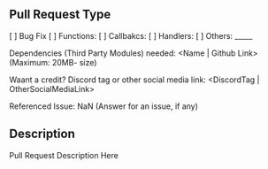 ## Pull Request Type
  [ ] Bug Fix
  [ ] Functions: <Function Name>
  [ ] Callbakcs: <Callback Name>
  [ ] Handlers: <Handler Type>
  [ ] Others: \_____

Dependencies (Third Party Modules) needed: <Name | Github Link> (Maximum: 20MB- size)

Waant a credit? Discord tag or other social media link: <DiscordTag | OtherSocialMediaLink>

Referenced Issue: NaN (Answer for an issue, if any)

## Description
Pull Request Description Here
